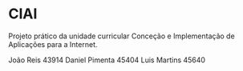 # CIAI

Projeto prático da unidade curricular Conceção e Implementação de Aplicações para a Internet.

João Reis 43914
Daniel Pimenta 45404
Luis Martins 45640